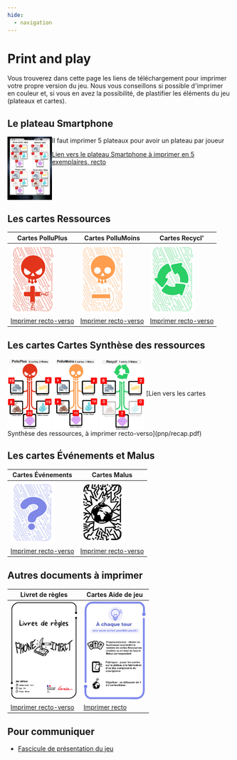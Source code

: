 ```yaml
---
hide:
  - navigation
---
```


# Print and play

Vous trouverez dans cette page les liens de téléchargement pour imprimer votre propre version du jeu. Nous vous conseillons si possible d'imprimer en couleur et, si vous en avez la possibilité, de plastifier les éléments du jeu (plateaux et cartes).

## Le plateau Smartphone
<img alt="Plateau.jpeg" src="../img/Plateau.jpeg" width="100" align="left"/>

Il faut imprimer 5 plateaux pour avoir un plateau par joueur

[Lien vers le plateau Smartphone à imprimer en 5 exemplaires, recto](docCommuns/Plateau.pdf) 

<br clear="left"/>

## Les cartes Ressources

| Cartes PolluPlus                                                                         | Cartes PolluMoins                                                                                               | Cartes Recycl'                                                                                         |
|------------------------------------------------------------------------------------------|-----------------------------------------------------------------------------------------------------------------|--------------------------------------------------------------------------------------------------------|
| <a href="pnp/polluplus.pdf"><img alt="cartePlluPlus.jpg" src="../img/cartePlluPlus.jpg" width="100"/></a> | <a href="pnp/pollumoins.pdf"><img alt="cartePolluMoins.jpg" src="../img/cartePolluMoins.jpg" width="100" /></a> | <a href="pnp/recyclage.pdf"><img alt="carteRecycl.jpg" src="../img/carteRecycl.jpg" width="100" /></a> |
| [Imprimer recto-verso](pnp/polluplus.pdf)                                                | [Imprimer recto-verso](pnp/pollumoins.pdf)                                                                      | [Imprimer recto-verso](pnp/recyclage.pdf)                                                              |


## Les cartes Cartes Synthèse des ressources
<img alt="Cartes Synthèse PolluPlus" src="../img/SynthesePolluPlus.jpeg" width="100" align="center"/>
<img alt="Cartes Synthèse PolluMoins" src="../img/SynthesePolluMoins.jpeg" width="100" align="center"/>
<img alt="Cartes Synthèse Recycl'" src="../img/SyntheseRecycl.jpeg" width="100" align="center"/>
[Lien vers les cartes Synthèse des ressources, à imprimer recto-verso](pnp/recap.pdf)

## Les cartes Événements et Malus

| Cartes Événements | Cartes Malus |
|-------------------|---------|
|       <a href="pnp/events.pdf"><img alt="carteEvenement" src="../img/carteEvenement.png" width="100"/></a>            |   <a href="pnp/malus.pdf"><img alt="carteMalus" src="../img/carteMalusVerso.png" width="100"/></a>      |
|          [Imprimer recto-verso](pnp/events.pdf)         |    [Imprimer recto-verso](pnp/malus.pdf)     |


## Autres documents à imprimer

| Livret de règles                                                                                                    | Cartes Aide de jeu                                                                                     |
|---------------------------------------------------------------------------------------------------------------------|--------------------------------------------------------------------------------------------------------|
| <a href="docCommuns/LivretDeRegles.pdf"><img alt="LivretDeRegles" src="../img/LivretDeRegles.png" width="150"/></a> | <a href="docCommuns/AideDeJeu.pdf"><img alt="AideDeJeu" src="../img/AideDeJeu.png" width="140" /> </a> |
| [Imprimer recto-verso](docCommuns/LivretDeRegles.pdf)                                                               | [Imprimer recto](docCommuns/AideDeJeu.pdf)                                                             |


## Pour communiquer

- [Fascicule de présentation du jeu](docCommuns/depliant.pdf)
